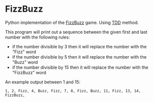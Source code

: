 # FizzBuzz
Python implementation of the [FizzBuzz](https://en.wikipedia.org/wiki/Fizz_buzz) game. Using [TDD](https://en.wikipedia.org/wiki/Test-driven_development) method.

This program will print out a sequence between the given first and last number with the following rules: 
 - if the number divisible by 3 then it will replace the number with the "Fizz" word
 - if the number divisible by 5 then it will replace the number with the "Buzz" word
 - if the number divisible by 15 then it will replace the number with the "FizzBuzz" word

An example output between 1 and 15:

`1, 2, Fizz, 4, Buzz, Fizz, 7, 8, Fizz, Buzz, 11, Fizz, 13, 14, FizzBuzz, `
